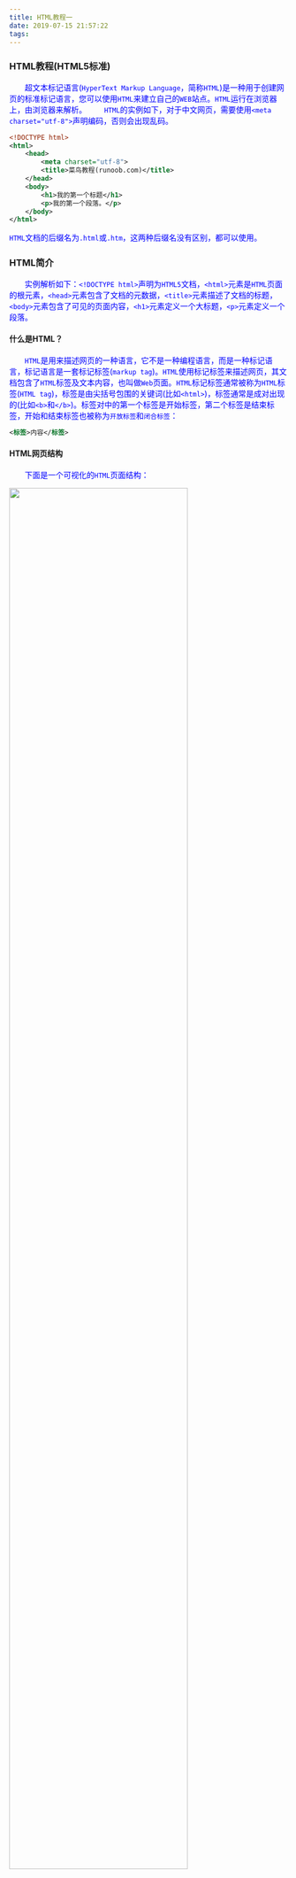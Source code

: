 ```yaml
---
title: HTML教程一
date: 2019-07-15 21:57:22
tags:
---
```

### HTML教程(HTML5标准)

&emsp;&emsp;超文本标记语言(`HyperText Markup Language`，简称`HTML`)是一种用于创建网页的标准标记语言，您可以使用`HTML`来建立自己的`WEB`站点。`HTML`运行在浏览器上，由浏览器来解析。
&emsp;&emsp;`HTML`的实例如下，对于中文网页，需要使用`<meta charset="utf-8">`声明编码，否则会出现乱码。

``` xml
<!DOCTYPE html>
<html>
    <head>
        <meta charset="utf-8">
        <title>菜鸟教程(runoob.com)</title>
    </head>
    <body>
        <h1>我的第一个标题</h1>
        <p>我的第一个段落。</p>
    </body>
</html>
```

`HTML`文档的后缀名为`.html`或`.htm`，这两种后缀名没有区别，都可以使用。

### HTML简介

&emsp;&emsp;实例解析如下：`<!DOCTYPE html>`声明为`HTML5`文档，`<html>`元素是`HTML`页面的根元素，`<head>`元素包含了文档的元数据，`<title>`元素描述了文档的标题，`<body>`元素包含了可见的页面内容，`<h1>`元素定义一个大标题，`<p>`元素定义一个段落。

#### 什么是HTML？

&emsp;&emsp;`HTML`是用来描述网页的一种语言，它不是一种编程语言，而是一种标记语言，标记语言是一套标记标签(`markup tag`)。`HTML`使用标记标签来描述网页，其文档包含了`HTML`标签及文本内容，也叫做`Web`页面。`HTML`标记标签通常被称为`HTML`标签(`HTML tag`)，标签是由尖括号包围的关键词(比如`<html>`)，标签通常是成对出现的(比如`<b>`和`</b>`)。标签对中的第一个标签是开始标签，第二个标签是结束标签，开始和结束标签也被称为`开放标签`和`闭合标签`：

``` xml
<标签>内容</标签>
```

#### HTML网页结构

&emsp;&emsp;下面是一个可视化的`HTML`页面结构：

<img src="./HTML教程一/1.png" width="80%">

只有`<body>`区域(白色部分)才会在浏览器中显示。

&emsp;&emsp;“<!DOCTYPE>”声明
&emsp;&emsp;`<!DOCTYPE>`声明有助于浏览器中正确显示网页。网络上有很多不同的文件，如果能够正确声明HTML的版本，浏览器就能正确显示网页内容。`doctype`声明是不区分大小写的，以下方式均可：

``` xml
<!DOCTYPE html>
<!DOCTYPE HTML>
<!doctype html>
<!Doctype Html>
```

#### HTML基础(4个实例)

&emsp;&emsp;`HTML`标题：`HTML`标题(`Heading`)是通过`<h1>`至`<h6>`标签来定义的：

``` xml
<h1>这是一个标题</h1>
<h2>这是一个标题</h2>
<h3>这是一个标题</h3>
```

&emsp;&emsp;`HTML`段落：`HTML`段落是通过标签`<p>`来定义的：

``` xml
<p>这是一个段落。</p>
<p>这是另外一个段落。</p>
```

&emsp;&emsp;`HTML`链接：`HTML`链接是通过标签`<a>`来定义的：

``` xml
<a href="http://www.runoob.com">这是一个链接</a>
```

注意在`href`属性中指定链接的地址。
&emsp;&emsp;`HTML`图像：`HTML`图像是通过标签`<img>`来定义的：

``` xml
<img src="/images/logo.png" width="258" height="39" />
```

注意，图像的名称和尺寸是以属性的形式提供的。

### HTML元素

&emsp;&emsp;`HTML`文档由`HTML`元素定义，`HTML`元素如下：

开始标签                  | 元素内容    | 结束标签
-------------------------|-------------|--------
`<p>`                    | 这是一个段落 | `</p>`
`<a href="default.htm">` | 这是一个链接 | `</a>`
`<br>`                   |

开始标签常被称为起始标签(`opening tag`)，结束标签常称为闭合标签(`closing tag`)。
&emsp;&emsp;`HTML`元素以开始标签起始，以结束标签终止，元素的内容是开始标签与结束标签之间的内容。某些`HTML`元素具有空内容(`empty content`)，空元素在开始标签中进行关闭(以开始标签的结束而结束)。大多数`HTML`元素可拥有属性。
&emsp;&emsp;`HTML`文档由嵌套的`HTML`元素构成：

``` xml
<!DOCTYPE html>
<html>
    <body>
        <p>这是第一个段落。</p>
    </body>
</html>
```

&emsp;&emsp;以上实例包含了三个`HTML`元素：

- `<p>`元素：这个`<p>`元素定义了`HTML`文档中的一个段落，这个元素拥有一个开始标签`<p>`以及一个结束标签`</p>`，元素内容是`这是第一个段落`。
- `<body>`元素：`<body>`元素定义了`HTML`文档的主体，这个元素拥有一个开始标签`<body>`以及一个结束标签`</body>`，元素内容是另一个`HTML`元素，即`<p>`元素。
- `<html>`元素：`<html>`元素定义了整个`HTML`文档，这个元素拥有一个开始标签`<html>`以及一个结束标签`</html>`，元素内容是另一个`HTML`元素，即`<body>`元素。

&emsp;&emsp;不要忘记结束标签，即使您忘记了使用结束标签，大多数浏览器也会正确地显示`HTML`，但不要依赖这种做法，忘记使用结束标签会产生不可预料的结果或错误。
&emsp;&emsp;没有内容的`HTML`元素被称为空元素，空元素是在开始标签中关闭的。`<br>`就是没有关闭标签的空元素，该标签定义换行。在`XHTML`、`XML`以及未来版本的`HTML`中，所有元素都必须被关闭。在开始标签中添加斜杠，比如`<br />`，是关闭空元素的正确方法，`HTML`、`XHTML`和`XML`都接受这种方式。即使`<br>`在所有浏览器中都是有效的，但使用`<br />`其实是更长远的保障。
&emsp;&emsp;`HTML`最好使用小写标签，实际上标签对大小写不敏感，例如`<P>`等同于`<p>`，许多网站都使用大写的`HTML`标签。本教程使用的是小写标签，因为万维网联盟(`W3C`)在`HTML4`中推荐使用小写，而在未来`(X)HTML`版本中强制使用小写。

### HTML属性

&emsp;&emsp;属性是`HTML`元素提供的附加信息。`HTML`元素可以设置属性，它可以在元素中添加附加信息，一般描述于开始标签，总是以`名称/值`对的形式出现，比如`name="value"`。
&emsp;&emsp;`HTML`链接由`<a>`标签定义，链接的地址在`href`属性中指定：

``` xml
<a href="http://www.runoob.com">这是一个链接</a>
```

属性值应该始终被包括在引号内，双引号是最常用的，不过使用单引号也没有问题。注意，在某些个别的情况下，比如属性值本身就含有双引号，那么您必须使用单引号，例如`name='John "ShotGun" Nelson'`。
&emsp;&emsp;下面列出了适用于大多数`HTML`元素的属性：

属性    |  描述
--------|------
`class` |  为`html`元素定义一个或多个类名(`classname`)(类名从样式文件引入)
`id`    |  定义元素的唯一`id`
`style` |  规定元素的行内样式(`inline style`)
`title` |  描述了元素的额外信息(作为工具条使用)

### HTML标题

&emsp;&emsp;在HTML文档中，标题很重要。标题(`Heading`)是通过`<h1>`至`<h6>`标签进行定义的，`<h1>`定义最大的标题，`<h6>`定义最小的标题。注意，浏览器会自动地在标题的前后添加空行。
&emsp;&emsp;请确保将`HTML`标题标签只用于标题，不要仅仅是为了生成粗体或大号的文本而使用标题。搜索引擎使用标题为您的网页的结构和内容编制索引，因为用户可以通过标题来快速浏览您的网页，所以用标题来呈现文档结构是很重要的。应该将`h1`用作主标题，其后是`h2`，再其次是`h3`，以此类推。
&emsp;&emsp;`<hr>`标签在`HTML`页面中创建水平线，该元素可用于分隔内容：

``` xml
<p>这是一个段落。</p>
<hr>
<p>这是一个段落。</p>
<hr>
<p>这是一个段落。</p>
```

&emsp;&emsp;可以将注释插入`HTML`代码中，这样可以提高其可读性，使代码更易被人理解。浏览器会忽略注释，也不会显示它们。注释写法如下：

``` xml
<!-- 这是一个注释 -->
```

开始括号之后(左边的括号)需要紧跟一个叹号，结束括号之前(右边的括号)不需要，合理地使用注释可以对未来的代码编辑工作产生帮助。
&emsp;&emsp;标题大小与字体大小的关系：`1`到`6`号标题与`1`到`6`号字体逆序对应，比如`1`号字体对应`6`号标题，`2`号字体对应`5`号标题：

``` xml
<h1>这是1号标题</h1>
<font size="6">这是6号字体文本</font>
<h2>这是2号标题</h2>
<font size="5">这是5号字体文本</font>

<h3>这是3号标题</h3>
<font size="4">这是4号字体文本</font>

<h4>这是4号标题</h4>
<font size="3">这是3号字体文本</font>

<h5>这是5号标题</h5>
<font size="2">这是2号字体文本</font>

<h6>这是6号标题</h6>
<font size="1">这是1号字体文本</font>
```

<img src="./HTML教程一/2.png" width="30%">

### HTML段落

&emsp;&emsp;`HTML`段落：`HTML`可以将文档分割为若干段落，段落是通过`<p>`标签定义的：

``` xml
<p>这是一个段落 </p>
<p>这是另一个段落</p>
```

注意，浏览器会自动地在段落的前后添加空行(`</p>`是块级元素)。
&emsp;&emsp;不要忘记结束标签，即使忘了使用结束标签，大多数浏览器也会正确地将`HTML`显示出来，但不要依赖这种做法，忘记使用结束标签会产生意想不到的结果和错误。在未来的`HTML`版本中，不允许省略结束标签。
&emsp;&emsp;`HTML`折行：如果您希望在不产生一个新段落的情况下进行换行(新行)，请使用`<br/>`标签：

``` xml
<p>这个<br>段落<br>演示了分行的效果</p>
```

<br/>元素是一个空的HTML元素。由于关闭标签没有任何意义，因此它没有结束标签。

    HTML输出使用提醒：我们无法确定HTML被显示的确切效果，屏幕的大小以及对窗口的调整都可能导致不同的结果。对于HTML，您无法通过在HTML代码中添加额外的空格或换行来改变输出的效果。当显示页面时，浏览器会移除源代码中多余的空格和空行，所有连续的空格或空行都会被算作一个空格。需要注意的是，HTML代码中的所有连续的空行(换行)也被显示为一个空格。

HTML文本格式化
    HTML文本格式化效果如下所示：

    HTML使用标签“<b>("bold")”与“<i>("italic")”对输出的文本进行格式，这些HTML标签被称为格式化标签。通常标签<strong>替换加粗标签<b>来使用，<em>替换<i>标签使用，然而这些标签的含义是不同的：<b>与<i>定义粗体或斜体文本，<strong>或者<em>意味着你要呈现的文本是重要的，所以要突出显示。现今所有主要浏览器都能渲染各种效果的字体，不过未来浏览器可能会支持更好的渲染效果。
    下例演示如何在一个HTML文件中对文本进行格式化：
<!DOCTYPE html>
<html>
    <head>
        <meta charset="utf-8">
    </head>
    <body>
        <b>这个文本是加粗的</b>
        <br />
        <strong>这个文本是加粗的</strong>
        <br />
        <big>这个文本字体放大</big>
        <br />
        <em>这个文本是斜体的</em>
        <br />
        <i>这个文本是斜体的</i>
        <br />
        <small>这个文本是缩小的</small>
        <br />
        这个文本包含
        <sub>下标</sub>
        <br />
        这个文本包含
        <sup>上标</sup>
    </body>
</html>

    下例演示如何使用pre标签对空行和空格进行控制：
<!DOCTYPE html>
<html>
    <head>
        <meta charset="utf-8">
    </head>
    <body>
        <pre>
        此例演示如何使用 pre 标签
        对空行和    空格
        进行控制
        </pre>
    </body>
</html>

    下例演示不同的“计算机输出”标签的显示效果：
<!DOCTYPE html>
<html>
    <head>
        <meta charset="utf-8">
    </head>
    <body>
        <code>计算机输出</code>
        <br />
        <kbd>键盘输入</kbd>
        <br />
        <tt>打字机文本</tt>
        <br />
        <samp>计算机代码样本</samp>
        <br />
        <var>计算机变量</var>
        <br />
        <p>
            <b>注释：</b>这些标签常用于显示计算机/编程代码。
        </p>
    </body>
</html>

    下例演示如何在HTML文件中写地址：
<!DOCTYPE html>
<html>
    <head>
        <meta charset="utf-8">
    </head>
    <body>
        <address>
        Written by <a href="mailto:webmaster@example.com">Jon Doe</a>.<br>
        Visit us at:<br>
        Example.com<br>
        Box 564, Disneyland<br>
        USA
        </address>
    </body>
</html>

    下例演示如何实现缩写或首字母缩写：
<!DOCTYPE html>
<html>
    <head>
        <meta charset="utf-8">
    </head>
    <body>
        <abbr title="etcetera">etc.</abbr>
        <br />
        <acronym title="World Wide Web">WWW</acronym>
        <p>在某些浏览器中，当您把鼠标移至缩略词语上时，title 可用于展示表达的完整版本。</p>
        <p>仅对于 IE 5 中的 acronym 元素有效。</p>
        <p>对于 Netscape 6.2 中的 abbr 和 acronym 元素都有效。</p>
    </body>
</html>

    下例演示如何改变文字的方向：
<!DOCTYPE html>
<html>
    <head>
        <meta charset="utf-8">
    </head>
    <body>
        <p>该段落文字从左到右显示。</p>
        <p><bdo dir="rtl">该段落文字从右到左显示。</bdo></p>
    </body>
</html>

    下例演示如何实现长短不一的引用语：
<!DOCTYPE html>
<html>
    <head>
        <meta charset="utf-8">
    </head>
    <body>
        <p>WWF's goal is to:
        <q>Build a future where people live in harmony with nature.</q>
        We hope they succeed.</p>
    </body>
</html>

    此例演示如何标记删除文本和插入文本：
<!DOCTYPE html>
<html>
    <head>
        <meta charset="utf-8">
    </head>
    <body>
        <p>My favorite color is <del>blue</del> <ins>red</ins>!</p>
    </body>
</html>

    HTML文本格式化标签如下所示：
标签        描述
----------------
<b>         定义粗体文本
<em>        定义着重文字
<i>         定义斜体字
<small>     定义小号字
<strong>    定义加重语气
<sub>       定义下标字
<sup>       定义上标字
<ins>       定义插入字
<del>       定义删除字
    HTML“计算机输出”标签如下所示：
标签      描述
--------------
<code>    定义计算机代码
<kbd>     定义键盘码
<samp>    定义计算机代码样本
<var>     定义变量
<pre>     定义预格式文本
    HTML引文、引用以及标签定义如下所示：
标签            描述
--------------------
<abbr>          定义缩写
<address>       定义地址
<bdo>           定义文字方向
<blockquote>    定义长的引用
<q>             定义短的引用语
<cite>          定义引用、引证
<dfn>           定义一个定义项目
    文本显示为单行，超过部分隐藏并使用省略号，实例如下所示：
#HTML内容如下所示：
<div>
    文本显示为单行,超过部分隐藏并使用省略号
    修改 width 属性查看效果。
</div>
#CSS脚本内容如下所示：
div {
    overflow:hidden;
    text-overflow:ellipsis;
    white-space:nowrap;
    width:120px;
}

    使用“display:-webkit-box;”让文本显示为多行(只有webkit内核才有作用)，实例如下所示：
#HTML内容如下所示：
<div>
    文本显示为两行,超过部分隐藏并使用省略号
    修改 width 属性查看效果。
</div>
#CSS脚本内容如下所示：
div {
    display:-webkit-box;
	text-overflow:ellipsis;
	overflow:hidden;
	width:100px;
	-webkit-line-clamp: 2;
	-webkit-box-orient:vertical;
}


HTML链接
    HTML使用超级链接与网络上的另一个文档相连。几乎可以在所有的网页中找到链接，点击链接可以从一张页面跳转到另一张页面。实例如下所示：
<!DOCTYPE html>
<html>
	<head>
		<meta charset="utf-8">
	</head>
	<body>
		<p>
		<a href="/index.html">本文本</a> 是一个指向本网站中的一个页面的链接。</p>
		<p><a href="http://www.microsoft.com/">本文本</a> 是一个指向万维网上的页面的链接。</p>
	</body>
</html>

    HTML使用标签<a>来设置超文本链接，超链接可以是一个字、一个词或者一组词，也可以是一幅图像，您可以点击这些内容来跳转到新的文档或者当前文档中的某个部分。当您把鼠标指针移动到网页中的某个链接上时，箭头会变为一只小手。在标签<a>中使用了href属性来描述链接的地址。
    默认情况下，链接将以以下形式出现在浏览器中：一个未访问过的链接显示为蓝色字体并带有下划线；访问过的链接显示为紫色并带有下划线；点击链接时，链接显示为红色并带有下划线。注意，如果为这些超链接设置了CSS样式，展示样式会根据CSS的设定而显示。
    链接的HTML代码很简单，它类似这样：
<a href="url">链接文本</a>
href属性描述了链接的目标。
链接的target属性：你可以定义被链接的文档在何处显示。下面的这行会在新窗口打开文档：
<a href="http://www.runoob.com/" target="_blank">访问菜鸟教程!</a>
链接的id属性：id属性可用于创建在一个HTML文档书签标记。书签是不以任何特殊的方式显示，在HTML文档中是不显示的，所以对于读者来说是隐藏的。在HTML文档中插入ID：
<a id="tips">有用的提示部分</a>
在HTML文档中创建一个链接到“有用的提示部分(id="tips")”：
<a href="#tips">访问有用的提示部分</a>
或者从另一个页面创建一个链接到“有用的提示部分(id="tips")”：
<a href="http://www.runoob.com/html/html-links.html#tips">
访问有用的提示部分</a>
    注意，请始终将正斜杠添加到子文件夹。假如这样书写链接“href="http://www.runoob.com/html"”，就会向服务器产生两次HTTP请求，这是因为服务器会添加正斜杠到这个地址，然后创建一个新的请求，就像这样“href="http://www.runoob.com/html/"”。
    下例演示如何使用图片链接：
<!DOCTYPE html>
<html>
	<head>
		<meta charset="utf-8">
	</head>
	<body>
		<p>创建图片链接:
		<a href="http://www.runoob.com/html/html-tutorial.html">
		<img src="smiley.gif" alt="HTML 教程" width="32" height="32"></a></p>

		<p>无边框的图片链接:
		<a href="http://www.runoob.com/html/html-tutorial.html">
		<img border="0" src="smiley.gif" alt="HTML 教程" width="32" height="32"></a></p>
	</body>
</html>

    下例演示如何使用书签：
<!DOCTYPE html>
<html>
	<head>
		<meta charset="utf-8">
	</head>
	<body>
		<p>
		<a href="#C4">查看章节 4</a>
		</p>
		<h2>章节 1</h2>
		<p>这边显示该章节的内容……</p>
		<h2>章节 2</h2>
		<p>这边显示该章节的内容……</p>
		<h2>章节 3</h2>
		<p>这边显示该章节的内容……</p>
		<h2><a id="C4">章节 4</a></h2>
		<p>这边显示该章节的内容……</p>
	</body>
</html>

    下例演示如何跳出框架，假如你的页面被固定在框架之内：
<!DOCTYPE html>
<html>
	<head>
		<meta charset="utf-8">
	</head>
	<body>
		<p>跳出框架?</p>
		<a href="http://www.runoob.com/" target="_top">点击这里!</a>
	</body>
</html>

    下例演示如何链接到一个邮件，本例在安装邮件客户端程序后才能工作：
<!DOCTYPE html>
<html>
	<head>
		<meta charset="utf-8">
	</head>
	<body>
		<p>
		这是一个电子邮件链接：
		<a href="mailto:someone@example.com?Subject=Hello%20again" target="_top">
		发送邮件</a>
		</p>
		<p>
		<b>注意:</b> 单词之间空格使用 %20 代替，以确保浏览器可以正常显示文本。
		</p>
	</body>
</html>

    下例演示更加复杂的邮件链接：
<!DOCTYPE html>
<html>
	<head>
		<meta charset="utf-8">
		<title>菜鸟教程(runoob.com)</title>
	</head>
	<body>
		<p>
		这是另一个电子邮件链接：
		<a href="mailto:someone@example.com?cc=someoneelse@example.com&bcc=andsomeoneelse@example.com&subject=Summer%20Party&body=You%20are%20invited%20to%20a%20big%20summer%20party!" target="_top">发送邮件!</a>
		</p>
		<p>
		<b>注意:</b> 单词直接空格使用 %20 代替，以确保浏览器可以正常显示文本。
		</p>
	</body>
</html>


HTML头部
<title>定义了HTML文档的标题，如下所示：
<!DOCTYPE html>
<html>
	<head>
		<meta charset="utf-8">
		<title>我的 HTML 的第一页</title>
	</head>
	<body>
		<p>浏览器中包含body元素的内容。</p>
		<p>浏览器的标题包含title元素的内容</p>
	</body>
</html>
<base>定义页面中所有链接默认的链接目标地址，如下所示：
<!DOCTYPE html>
<html>
	<head>
		<meta charset="utf-8">
		<title>菜鸟教程(runoob.com)</title>
		<base href="http://www.runoob.com/images/" target="_blank">
	</head>

	<body>
		<img src="logo.png"> - 注意这里我们设置了图片的相对地址。能正常显示是因为我们在 head 部分设置了 base 标签，该标签指定了页面上所有链接的默认 URL，所以该图片的访问地址为 "http://www.runoob.com/images/logo.png"
		<br><br>
		<a href="http://www.runoob.com">菜鸟教程</a> - 注意这个链接会在新窗口打开，即便它没有 target="_blank" 属性。因为在 base 标签里我们已经设置了 target 属性的值为 "_blank"。
	</body>
</html>

<meta>元素来描述HTML文档的关键词、作者、字符集等，如下所示：
<!DOCTYPE html>
<html>
	<head>
		<meta charset="utf-8">
		<title>菜鸟教程(runoob.com)</title>
		<meta name="description" content="免费在线教程">
		<meta name="keywords" content="HTML,CSS,XML,JavaScript">
		<meta name="author" content="runoob">
		<meta charset="UTF-8">
	</head>

	<body>
		<p>所有 meta 标签显示在 head 部分...</p>
	</body>
</html>

    HTML的<head>元素包含了所有的头部标签元素。在<head>元素中，你可以插入脚本(scripts)、样式文件(CSS)及各种meta信息。可以添加在头部区域的元素标签为：<title>、<style>、<meta>、<link>、<script>、<noscript>和<base>。
    HTML的<title>元素定义了不同文档的标题，在“HTML/XHTML”文档中是必须的。<title>元素定义了浏览器工具栏的标题，当网页添加到收藏夹时显示在收藏夹中的标题以及显示在搜索引擎结果页面的标题。
    HTML的<base>元素描述了基本的“链接地址/链接目标”，该标签作为HTML文档中所有的链接标签的默认链接：
<head>
    <base href="http://www.runoob.com/images/" target="_blank">
</head>
    HTML的<link>元素定义了文档与外部资源之间的关系，<link>标签通常用于链接到样式表：
<head>
    <link rel="stylesheet" type="text/css" href="mystyle.css">
</head>
    HTML的<style>元素定义了HTML文档的样式文件引用地址，在<style>元素中你也可以直接添加样式来渲染HTML文档：
<head>
	<style type="text/css">
	body {background-color:yellow}
	p {color:blue}
	</style>
</head>
    HTML的<meta>元素meta标签描述了一些基本的元数据，它<meta>标签提供了元数据。元数据也不显示在页面上，但会被浏览器解析。META元素通常用于指定网页的描述、关键词，文件的最后修改时间、作者和其他元数据。
    元数据可以使用于浏览器(如何显示内容或重新加载页面)、搜索引擎(关键词)或其他Web服务，一般放置于<head>区域。使用实例如下所示：
<meta name="keywords" content="HTML, CSS, XML, XHTML, JavaScript"> #为搜索引擎定义关键词
<meta name="description" content="免费 Web & 编程 教程"> #为网页定义描述内容
<meta name="author" content="Runoob"> #定义网页作者
<meta http-equiv="refresh" content="30"> #每30秒中刷新当前页面
    HTML的<script>元素用于加载脚本文件，如JavaScript。

HTML样式之CSS
    下例演示如何使用添加到<head>部分的样式信息对HTML进行格式化：
<!DOCTYPE html>
<html>
	<head>
		<meta charset="utf-8">
		<title>菜鸟教程(runoob.com)</title>
		<style type="text/css">
			h1 {color:red;}
			p {color:blue;}
		</style>
	</head>
	<body>
		<h1>这是一个标题</h1>
		<p>这是一个段落。</p>
	</body>
</html>

    下例演示如何使用样式属性做一个没有下划线的链接：
<!DOCTYPE html>
<html>
	<head>
		<meta charset="utf-8">
		<title>菜鸟教程(runoob.com)</title>
	</head>
	<body>
		<a href="http://www.runoob.com/" style="text-decoration:none;">访问 runoob.com!</a>
	</body>
</html>

    下例演示如何将标签链接到一个外部样式表：
<!DOCTYPE html>
<html>
	<head>
		<meta charset="utf-8">
		<title>菜鸟教程(runoob.com)</title>
		<link rel="stylesheet" type="text/css" href="styles.css">
	</head>
	<body>
		<h1>我使用了外部样式文件来格式化文本 </h1>
		<p>我也是!</p>
	</body>
</html>

    CSS是在HTML4开始使用的，是为了更好的渲染HTML元素而引入的。CSS可以通过以下方式添加到HTML中：
内联样式 -- 在HTML元素中使用“style”属性。
内部样式表 -- 在HTML文档头部 <head>区域使用<style>元素来包含CSS。
外部引用 -- 使用外部CSS文件，这是最好的方式。

    1、内联样式
    当特殊的样式需要应用到个别元素时，就可以使用内联样式。使用内联样式的方法是在相关的标签中使用样式属性。样式属性可以包含任何CSS属性。以下实例显示出如何改变段落的颜色和左外边距：
<p style="color:blue;margin-left:20px;">This is a paragraph.</p>
    背景色属性(background-color)定义一个元素的背景颜色，实例如下所示：
<body style="background-color:yellow;">
	<h2 style="background-color:red;">这是一个标题</h2>
	<p style="background-color:green;">这是一个段落。</p>
</body>
早期背景色属性(background-color)是使用bgcolor属性定义。
    我们可以使用font-family(字体)、color(颜色)和font-size(字体大小)属性来定义字体的样式，实例如下所示：
<h1 style="font-family:verdana;">一个标题</h1>
<p style="font-family:arial;color:red;font-size:20px;">一个段落。</p>
    使用text-align(文字对齐)属性指定文本的水平与垂直对齐方式，实例如下所示：
<h1 style="text-align:center;">居中对齐的标题</h1>
<p>这是一个段落。</p>
文本对齐属性text-align取代了旧标签<center>。
    2、内部样式表
    当单个文件需要特别样式时，就可以使用内部样式表。你可以在<head>部分通过<style>标签定义内部样式表：
<head>
	<style type="text/css">
	body {background-color:yellow;}
	p {color:blue;}
	</style>
</head>
    3、外部样式表
    当样式需要被应用到很多页面的时候，外部样式表将是理想的选择。使用外部样式表，你就可以通过更改一个文件来改变整个站点的外观，如下所示：
<head>
	<link rel="stylesheet" type="text/css" href="mystyle.css">
</head>
    HTML样式标签如下所示：
标签       描述
---------------
<style>    定义文本样式
<link>     定义资源引用地址
    在HTML4，原来支持定义HTML元素样式的标签和属性已被弃用，这些标签将不支持新版本的HTML标签。不建议使用的标签有<font>、<center>和<strike>，不建议使用的属性color和bgcolor。

HTML图像
    下例演示如何在网页中显示图像：
<!DOCTYPE html>
<html>
	<head>
		<meta charset="utf-8">
	</head>
	<body>
		<p>
		一个图像:
		<img src="smiley.gif" alt="Smiley face" width="32" height="32"></p>
		<p>
		一个动图:
		<img src="hackanm.gif" alt="Computer man" width="48" height="48"></p>
		<p>
		注意插入动图的语法和静态图的语法是一样的。
		</p>
	</body>
</html>

    下例演示如何将其他文件夹或服务器的图片显示到网页中：
<!DOCTYPE html>
<html>
	<head>
		<meta charset="utf-8">
	</head>
	<body>
		<p>一个来自文件夹中的图像:</p>
		<img src="/images/chrome.gif" alt="Google Chrome" width="33" height="32"><p>一个来自菜鸟教程的图像:</p>
		<img src="http://www.runoob.com/images/logo.png" alt="runoob.com" width="336" height="69">
	</body>
</html>
    在HTML中，图像由<img>标签定义。<img>是空标签，意思是说它只包含属性，并且没有闭合标签。要在页面上显示图像，你需要使用源属性(src)。src是指“source”，源属性的值是图像的URL地址。定义图像的语法如下所示：
<img src="url" alt="some_text">
URL指存储图像的位置。如果名为“pulpit.jpg”的图像位于www.runoob.com的images目录中，那么其URL为“http://www.runoob.com/images/pulpit.jpg”。浏览器将图像显示在文档中图像标签出现的地方，如果你将图像标签置于两个段落之间，那么浏览器会首先显示第一个段落，然后显示图片，最后显示第二段。
    HTML图像的Alt属性用来为图像定义一串预备的可替换的文本，替换文本属性的值是用户定义的。
<img src="boat.gif" alt="Big Boat">
在浏览器无法载入图像时，替换文本属性告诉读者它们失去的信息，此时浏览器将显示这个替代性的文本而不是图像。为页面上的图像都加上替换文本属性是个好习惯，这样有助于更好的显示信息，并且对于那些使用纯文本浏览器的人来说是非常有用的。
    height(高度)与width(宽度)属性用于设置图像的高度与宽度，属性值默认单位为像素：
<img src="pulpit.jpg" alt="Pulpit rock" width="304" height="228">
提示，指定图像的高度和宽度的一个很好的习惯。如果图像指定了高度宽度，页面加载时就会保留指定的尺寸。如果没有指定图片的大小，加载页面时有可能会破坏HTML页面的整体布局。
    假如某个HTML文件包含十个图像，那么为了正确显示这个页面，需要加载11个文件。加载图片是需要时间的，所以我们的建议是“慎用图片”。加载页面时，要注意插入页面图像的路径，如果不能正确设置图像的位置，浏览器无法加载图片，图像标签就会显示一个破碎的图片。
    下例演示如何在文字中排列图像：
<!DOCTYPE html>
<html>
	<head>
		<meta charset="utf-8">
	</head>
	<body>
		<h4>默认对齐的图像 (align="bottom"):</h4>
		<p>这是一些文本。 <img src="smiley.gif" alt="Smiley face" width="32" height="32"> 这是一些文本。</p>
		<h4>图片使用 align="middle":</h4>
		<p>这是一些文本。 <img src="smiley.gif" alt="Smiley face" align="middle" width="32" height="32">这是一些文本。</p>
		<h4>图片使用 align="top":</h4>
		<p>这是一些文本。 <img src="smiley.gif" alt="Smiley face" align="top" width="32" height="32">这是一些文本。</p>
		<p><b>注意:</b>在HTML 4中 align 属性已废弃，HTML5 已不支持该属性，可以使用 CSS 代替。</p>
	</body>
</html>

    下例演示如何使图片浮动至段落的左边或右边：
<!DOCTYPE html>
<html>
	<head>
		<meta charset="utf-8">
	</head>
	<body>
		<p>
		<img src="smiley.gif" alt="Smiley face" style="float:left" width="32" height="32"> 一个带图片的段落，图片浮动在这个文本的左边。
		</p>
		<p>
		<img src="smiley.gif" alt="Smiley face" style="float:right" width="32" height="32"> 一个带图片的段落，图片浮动在这个文本的右边。
		</p>
		<p><b>注意:</b> 在这里我们使用了 CSS "float" 属性，在HTML 4中 align 属性已废弃，HTML5 已不支持该属性，可以使用 CSS 代替。</p>
	</body>
</html>

    下例演示如何将图像作为一个链接使用：
<!DOCTYPE html>
<html>
	<head>
		<meta charset="utf-8">
	</head>
	<body>
		<p>创建图片链接:
		<a href="http://www.runoob.com/html/html-tutorial.html">
		<img src="smiley.gif" alt="HTML 教程" width="32" height="32"></a></p>
		<p>无边框的图片链接:
		<a href="http://www.runoob.com/html/html-tutorial.html">
		<img border="0" src="smiley.gif" alt="HTML 教程" width="32" height="32"></a></p>
	</body>
</html>

    下例显示如何创建带有可供点击区域的图像地图，其中的每个区域都是一个超级链接：
<!DOCTYPE html>
<html>
	<head>
		<meta charset="utf-8">
	</head>
	<body>
		<p>点击太阳或其他行星，注意变化：</p>
		<img src="planets.gif" width="145" height="126" alt="Planets" usemap="#planetmap">
		<map name="planetmap">
			<area shape="rect" coords="0,0,82,126" alt="Sun" href="sun.htm">
			<area shape="circle" coords="90,58,3" alt="Mercury" href="mercur.htm">
			<area shape="circle" coords="124,58,8" alt="Venus" href="venus.htm">
		</map>
	</body>
</html>

    HTML图像标签如下所示：
标签      描述
--------------
<img>     定义图像
<map>     定义图像地图
<area>    定义图像地图中的可点击区域

HTML表格
    HTML表格实例如下所示：
<!DOCTYPE html>
<html>
	<head>
		<meta charset="utf-8">
	</head>
	<body>
		<p>
		每个表格从一个 table 标签开始。
		每个表格行从 tr 标签开始。
		每个表格的数据从 td 标签开始。
		</p>

		<h4>一列:</h4>

		<table border="1">
			<tr>
			<td>100</td>
			</tr>
		</table>
		<h4>一行三列:</h4>
		<table border="1">
			<tr>
			<td>100</td>
			<td>200</td>
			<td>300</td>
			</tr>
		</table>
		<h4>两行三列:</h4>
		<table border="1">
			<tr>
			<td>100</td>
			<td>200</td>
			<td>300</td>
			</tr>
			<tr>
			<td>400</td>
			<td>500</td>
			<td>600</td>
			</tr>
		</table>
		<h4>两行三列:</h4>

		<table border="1">
			<tr>
			<td>100</td>
			<td>200</td>
			<td>300</td>
			</tr>
			<tr>
			<td>400</td>
			<td>500</td>
			<td>600</td>
			</tr>
		</table>
	</body>
</html>

    表格由<table>标签来定义，每个表格均有若干行(由<tr>标签定义)，每行被分割为若干单元格(由<td>标签定义)。字母td指表格数据(table data)，即数据单元格的内容。数据单元格可以包含文本、图片、列表、段落、表单、水平线、表格等等。
<table border="1">
    <tr>
        <td>row 1, cell 1</td>
        <td>row 1, cell 2</td>
    </tr>
    <tr>
        <td>row 2, cell 1</td>
        <td>row 2, cell 2</td>
    </tr>
</table>

    如果不定义边框属性，表格将不显示边框，但是大多数时候，我们希望显示边框。使用边框属性来显示一个带有边框的表格：
<table border="1">
    <tr>
        <td>Row 1, cell 1</td>
        <td>Row 1, cell 2</td>
    </tr>
</table>
    表格的表头使用<th>标签进行定义，大多数浏览器会把表头显示为粗体居中的文本：
<table border="1">
    <tr>
        <th>Header 1</th>
        <th>Header 2</th>
    </tr>
    <tr>
        <td>row 1, cell 1</td>
        <td>row 1, cell 2</td>
    </tr>
    <tr>
        <td>row 2, cell 1</td>
        <td>row 2, cell 2</td>
    </tr>
</table>

    下例演示一个没有边框的表格：
<!DOCTYPE html>
<html>
	<head>
		<meta charset="utf-8">
	</head>
	<body>
		<h4>这个表格没有边框:</h4>
		<table>
			<tr>
			<td>100</td>
			<td>200</td>
			<td>300</td>
			</tr>
			<tr>
			<td>400</td>
			<td>500</td>
			<td>600</td>
			</tr>
		</table>
		<h4>这个表格没有边框:</h4>

		<table border="0">
			<tr>
			<td>100</td>
			<td>200</td>
			<td>300</td>
			</tr>
			<tr>
			<td>400</td>
			<td>500</td>
			<td>600</td>
			</tr>
		</table>
	</body>
</html>

    下例演示如何显示表格表头：
<!DOCTYPE html>
<html>
	<head>
		<meta charset="utf-8">
	</head>
	<body>
		<h4>水平标题:</h4>
		<table border="1">
			<tr>
			<th>Name</th>
			<th>Telephone</th>
			<th>Telephone</th>
			</tr>
			<tr>
			<td>Bill Gates</td>
			<td>555 77 854</td>
			<td>555 77 855</td>
			</tr>
		</table>
		<h4>垂直标题:</h4>
		<table border="1">
			<tr>
			<th>First Name:</th>
			<td>Bill Gates</td>
			</tr>
			<tr>
			<th>Telephone:</th>
			<td>555 77 854</td>
			</tr>
			<tr>
			<th>Telephone:</th>
			<td>555 77 855</td>
			</tr>
		</table>
	</body>
</html>

    下例演示一个带标题(caption)的表格：
<!DOCTYPE html>
<html>
	<head>
		<meta charset="utf-8">
	</head>
	<body>
		<table border="1">
			<caption>Monthly savings</caption>
			<tr>
			<th>Month</th>
			<th>Savings</th>
			</tr>
			<tr>
			<td>January</td>
			<td>$100</td>
			</tr>
			<tr>
			<td>February</td>
			<td>$50</td>
			</tr>
		</table>
	</body>
</html>

    下例演示如何定义跨行或跨列的表格单元格：
<!DOCTYPE html>
<html>
	<head>
		<meta charset="utf-8">
	</head>
	<body>
		<h4>单元格跨两格:</h4>
		<table border="1">
			<tr>
			<th>Name</th>
			<th colspan="2">Telephone</th>
			</tr>
			<tr>
			<td>Bill Gates</td>
			<td>555 77 854</td>
			<td>555 77 855</td>
			</tr>
		</table>
		<h4>单元格跨两列:</h4>
			<table border="1">
			<tr>
			<th>First Name:</th>
			<td>Bill Gates</td>
			</tr>
			<tr>
			<th rowspan="2">Telephone:</th>
			<td>555 77 854</td>
			</tr>
			<tr>
			<td>555 77 855</td>
			</tr>
		</table>
	</body>
</html>

    下例演示如何显示在不同的元素内显示元素：
<!DOCTYPE html>
<html>
	<head>
		<meta charset="utf-8">
	</head>
	<body>
		<table border="1">
			<tr>
			<td>
			<p>这是一个段落</p>
			<p>这是另一个段落</p>
			</td>
			<td>这个单元格包含一个表格:
			<table border="1">
				<tr>
				<td>A</td>
				<td>B</td>
				</tr>
				<tr>
				<td>C</td>
				<td>D</td>
				</tr>
			</table>
			</td>
			</tr>
			<tr>
			<td>这个单元格包含一个列表
				<ul>
				<li>apples</li>
				<li>bananas</li>
				<li>pineapples</li>
				</ul>
			</td>
			<td>HELLO</td>
			</tr>
		</table>
	</body>
</html>

    下例演示如何使用“Cell padding”来创建单元格内容与其边框之间的空白：
<!DOCTYPE html>
<html>
	<head>
		<meta charset="utf-8">
	</head>
	<body>
		<h4>没有单元格边距:</h4>
		<table border="1">
			<tr>
			<td>First</td>
			<td>Row</td>
			</tr>
			<tr>
			<td>Second</td>
			<td>Row</td>
			</tr>
		</table>
		<h4>有单元格边距:</h4>

		<table border="1"
			cellpadding="10">
			<tr>
			<td>First</td>
			<td>Row</td>
			</tr>
			<tr>
			<td>Second</td>
			<td>Row</td>
			</tr>
		</table>
	</body>
</html>

    下例演示如何使用“Cell spacing”增加单元格之间的距离：
<!DOCTYPE html>
<html>
	<head>
		<meta charset="utf-8">
	</head>
	<body>
		<h4>没有单元格间距:</h4>
		<table border="1">
			<tr>
			<td>First</td>
			<td>Row</td>
			</tr>
			<tr>
			<td>Second</td>
			<td>Row</td>
			</tr>
		</table>

		<h4>单元格间距="0":</h4>
		<table border="1" cellspacing="0">
			<tr>
			<td>First</td>
			<td>Row</td>
			</tr>
			<tr>
			<td>Second</td>
			<td>Row</td>
			</tr>
		</table>
		<h4>单元格间距="10":</h4>

		<table border="1" cellspacing="10">
			<tr>
			<td>First</td>
			<td>Row</td>
			</tr>
			<tr>
			<td>Second</td>
			<td>Row</td>
			</tr>
		</table>
	</body>
</html>

    HTML表格标签如下所示：
标签          描述
------------------
<table>       定义表格
<th>          定义表格的表头
<tr>          定义表格的行
<td>          定义表格单元
<caption>     定义表格标题
<colgroup>    定义表格列的组
<col>         定义用于表格列的属性
<thead>       定义表格的页眉
<tbody>       定义表格的主体
<tfoot>       定义表格的页脚
